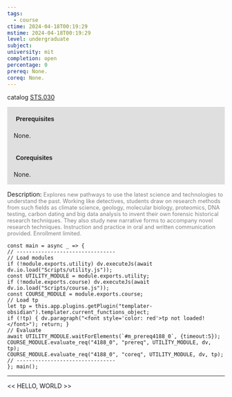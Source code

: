 ```yaml
---
tags:
  - course
ctime: 2024-04-18T00:19:29
mstime: 2024-04-18T00:19:29
level: undergraduate
subject: 
university: mit
completion: open
percentage: 0
prereq: None.
coreq: None.
---
```


catalog [STS.030](http://student.mit.edu/catalog/mSTSa.html#STS.030)

<span style="display: block; padding: 15px; background-color: rgb(100, 100, 100, 0.2);"><font id="m_prereq4188_0" style="display: block; font-family: Arial, sans-serif; font-weight: bold; padding: 5px">Prerequisites</font><br><span id="prereq4188_0">None.</span></span>
<span style="display: block; padding: 15px; background-color: rgb(100, 100, 100, 0.2);"><font id="m_coreq4188_0" style="display: block; font-family: Arial, sans-serif; font-weight: bold; padding: 5px">Corequisites</font><br><span id="coreq4188_0">None.</span></span>

<font style="">Description:</font>
<font style="color: grey; font-size: 0.8rem;">Explores new pathways to use the latest science and technologies to understand the past. Working like detectives, students draw on research methods from such fields as climate science, geology, molecular biology, proteomics, DNA testing, carbon dating and big data analysis to invent their own forensic historical research techniques. They also study new narrative forms to accompany novel research techniques. Instruction and practice in oral and written communication provided. Enrollment limited.</font>

```dataviewjs
const main = async _ => {
// --------------------------------
// Load modules
if (!module.exports.utility) dv.executeJs(await dv.io.load("Scripts/utility.js"));
const UTILITY_MODULE = module.exports.utility;
if (!module.exports.course) dv.executeJs(await dv.io.load("Scripts/course.js"));
const COURSE_MODULE = module.exports.course;
// Load tp
let tp = this.app.plugins.getPlugin("templater-obsidian").templater.current_functions_object;
if (!tp) { dv.paragraph("<font style='color: red'>tp not loaded!</font>"); return; }
// Evaluate
await UTILITY_MODULE.waitForElements(`#m_prereq4188_0`, {timeout:5});
COURSE_MODULE.evaluate_req("4188_0", "prereq", UTILITY_MODULE, dv, tp);
COURSE_MODULE.evaluate_req("4188_0", "coreq", UTILITY_MODULE, dv, tp);
// --------------------------------
}; main();
```

---

<< HELLO, WORLD >>
